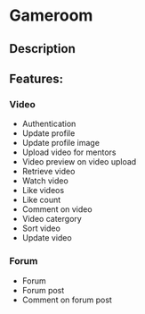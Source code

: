 # Gameroom

## Description

## Features:
### Video
- Authentication
- Update profile
- Update profile image
- Upload video for mentors
- Video preview on video upload
- Retrieve video 
- Watch video
- Like videos
- Like count
- Comment on video
- Video catergory
- Sort video
- Update video 

### Forum
- Forum 
- Forum post
- Comment on forum post
